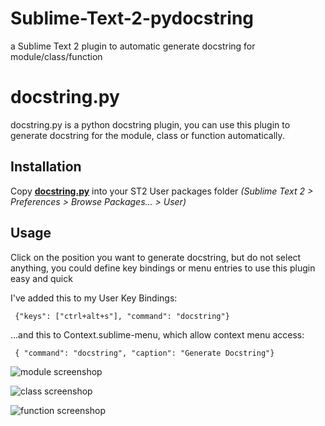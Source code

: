 Sublime-Text-2-pydocstring
==========================

a Sublime Text 2 plugin to automatic generate docstring for module/class/function

docstring.py
============

docstring.py is a python docstring plugin, you can use this plugin to generate docstring
for the module, class or function automatically.

Installation
------------
Copy **[docstring.py](https://github.com/JerryKwan/Sublime-Text-2-pydocstring/blob/master/docstring.py)** into
your ST2 User packages folder *(Sublime Text 2 > Preferences > Browse Packages... > User)*

Usage
-----
Click on the position you want to generate docstring, but do not select anything, you could
define key bindings or menu entries to use this plugin easy and quick

I've added this to my User Key Bindings:

     {"keys": ["ctrl+alt+s"], "command": "docstring"}

...and this to Context.sublime-menu, which allow context menu access:

     { "command": "docstring", "caption": "Generate Docstring"}

![module screenshop](https://github.com/JerryKwan/Sublime-Text-2-pydocstring/raw/master/module_docstring.PNG)

![class screenshop](https://github.com/JerryKwan/Sublime-Text-2-pydocstring/raw/master/class_docstring.PNG)

![function screenshop](https://github.com/JerryKwan/Sublime-Text-2-pydocstring/raw/master/function_docstring.PNG)
